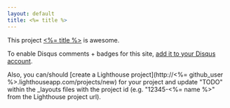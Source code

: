 ```yaml
---
layout: default
title: <%= title %>
---
```


This project <a href="http://github.com/<%= github_user %>/<%= name %>"><%= title %></a> is awesome.

To enable Disqus comments + badges for this site, [add it to your Disqus account](http://disqus.com/add/).

Also, you can/should [create a Lighthouse project](http://<%= github_user %>.lighthouseapp.com/projects/new) for your project and update "TODO" within the _layouts files with the project id (e.g. "12345-<%= name %>" from the Lighthouse project url).